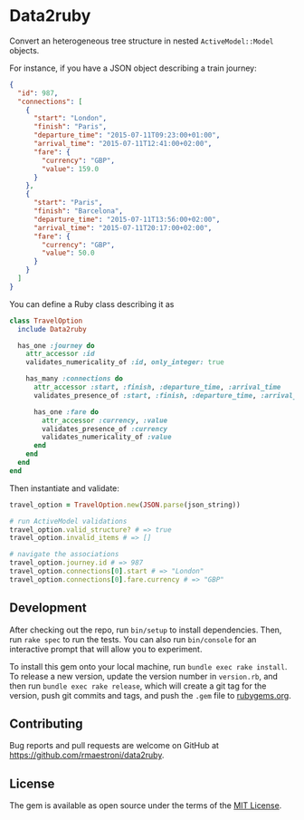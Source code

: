 # Data2ruby

Convert an heterogeneous tree structure in nested `ActiveModel::Model` objects.

For instance, if you have a JSON object describing a train journey:

```json
{
  "id": 987,
  "connections": [
    {
      "start": "London",
      "finish": "Paris",
      "departure_time": "2015-07-11T09:23:00+01:00",
      "arrival_time": "2015-07-11T12:41:00+02:00",
      "fare": {
        "currency": "GBP",
        "value": 159.0
      }
    },
    {
      "start": "Paris",
      "finish": "Barcelona",
      "departure_time": "2015-07-11T13:56:00+02:00",
      "arrival_time": "2015-07-11T20:17:00+02:00",
      "fare": {
        "currency": "GBP",
        "value": 50.0
      }
    }
  ]
}
```

You can define a Ruby class describing it as

```ruby
class TravelOption
  include Data2ruby

  has_one :journey do
    attr_accessor :id
    validates_numericality_of :id, only_integer: true

    has_many :connections do
      attr_accessor :start, :finish, :departure_time, :arrival_time
      validates_presence_of :start, :finish, :departure_time, :arrival_time

      has_one :fare do
        attr_accessor :currency, :value
        validates_presence_of :currency
        validates_numericality_of :value
      end
    end
  end
end
```

Then instantiate and validate:

```ruby
travel_option = TravelOption.new(JSON.parse(json_string))

# run ActiveModel validations
travel_option.valid_structure? # => true
travel_option.invalid_items # => []

# navigate the associations
travel_option.journey.id # => 987
travel_option.connections[0].start # => "London"
travel_option.connections[0].fare.currency # => "GBP"
```

## Development

After checking out the repo, run `bin/setup` to install dependencies. Then, run `rake spec` to run the tests. You can also run `bin/console` for an interactive prompt that will allow you to experiment.

To install this gem onto your local machine, run `bundle exec rake install`. To release a new version, update the version number in `version.rb`, and then run `bundle exec rake release`, which will create a git tag for the version, push git commits and tags, and push the `.gem` file to [rubygems.org](https://rubygems.org).

## Contributing

Bug reports and pull requests are welcome on GitHub at https://github.com/rmaestroni/data2ruby.

## License

The gem is available as open source under the terms of the [MIT License](https://opensource.org/licenses/MIT).
